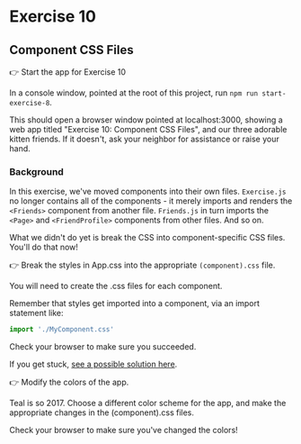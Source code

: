 # Exercise 10
## Component CSS Files

&#128073; Start the app for Exercise 10

In a console window, pointed at the root of this project, run `npm run start-exercise-8`.

This should open a browser window pointed at localhost:3000, showing a web app titled "Exercise 10: Component CSS Files", and our three adorable kitten friends. If it doesn't, ask your neighbor for assistance or raise your hand.

### Background

In this exercise, we've moved components into their own files. `Exercise.js` no longer contains all of the components - it merely imports and renders the `<Friends>` component from another file. `Friends.js` in turn imports the `<Page>` and `<FriendProfile>` components from other files. And so on.

What we didn't do yet is break the CSS into component-specific CSS files. You'll do that now!

&#128073; Break the styles in App.css into the appropriate `(component).css` file.

You will need to create the .css files for each component.

Remember that styles get imported into a component, via an import statement like:

```javascript
import './MyComponent.css'
```

Check your browser to make sure you succeeded.

If you get stuck, [see a possible solution here](./SOLUTIONS.md#component-css-files).

&#128073; Modify the colors of the app.

Teal is so 2017. Choose a different color scheme for the app, and make the appropriate changes in the (component).css files.

Check your browser to make sure you've changed the colors!
